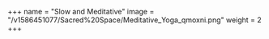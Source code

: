 +++
name = "Slow and Meditative"
image = "/v1586451077/Sacred%20Space/Meditative_Yoga_qmoxni.png"
weight = 2
+++